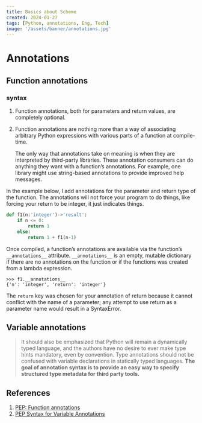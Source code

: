 ```yaml
---
title: Basics about Scheme
created: 2024-01-27
tags: [Python, annotations, Eng, Tech]
image: '/assets/banner/annotations.jpg'
---
```


# Annotations
## Function annotations
###  syntax
1. Function annotations, both for parameters and return values, are completely optional.
2. Function annotations are nothing more than a way of associating arbitrary Python expressions with various parts of a function at compile-time. 

   The only way that annotations take on meaning is when they are interpreted by third-party libraries. These annotation consumers can do anything they want with a function’s annotations. For example, one library might use string-based annotations to provide improved help messages.

In the example below, I add annotations for the parameter and return type of the function. The annotations will not force your program to do things, like forcing your return to be integer, it just indicates things.

```python
def f1(n:'integer')->'result':
    if n <= 0:
        return 1
    else:
        return 1 + f1(n-1)
```

Once compiled, a function’s annotations are available via the function’s `__annotations__` attribute. `__annotations__` is an empty, mutable dictionary if there are no annotations on the function or if the functions was created from a lambda expression.
```shell
>>> f1.__annotations__
{'n': 'integer', 'return': 'integer'}
```

The `return` key was chosen for your annotation of return because it cannot conflict with the name of a parameter; any attempt to use return as a parameter name would result in a SyntaxError.


## Variable annotations
> It should also be emphasized that Python will remain a dynamically typed language, and the authors have no desire to ever make type hints mandatory, even by convention. Type annotations should not be confused with variable declarations in statically typed languages. **The goal of annotation syntax is to provide an easy way to specify structured type metadata for third party tools.**

## References
1. [PEP: Function annotations](https://peps.python.org/pep-3107/)
2. [PEP Syntax for Variable Annotations](https://peps.python.org/pep-0526/#specification)